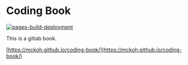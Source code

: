 # Coding Book

[![pages-build-deployment](https://github.com/mckoh/coding/actions/workflows/pages/pages-build-deployment/badge.svg?branch=main)](https://github.com/mckoh/coding/actions/workflows/pages/pages-build-deployment)

This is a gitlab book.

[https://mckoh.github.io/coding-book/](https://mckoh.github.io/coding-book/)